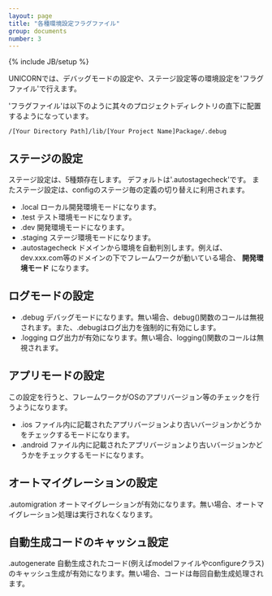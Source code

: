 ```yaml
---
layout: page
title: "各種環境設定フラグファイル"
group: documents
number: 3
---
```

{% include JB/setup %}

UNICORNでは、デバッグモードの設定や、ステージ設定等の環境設定を'フラグファイル'で行えます。

'フラグファイル'は以下のように其々のプロジェクトディレクトリの直下に配置するようになっています。

```
/[Your Directory Path]/lib/[Your Project Name]Package/.debug
```


## ステージの設定
ステージ設定は、5種類存在します。
デフォルトは'.autostagecheck'です。
またステージ設定は、configのステージ毎の定義の切り替えに利用されます。

- .local ローカル開発環境モードになります。
- .test テスト環境モードになります。
- .dev 開発環境モードになります。
- .staging ステージ環境モードになります。
- .autostagecheck ドメインから環境を自動判別します。例えば、dev.xxx.com等のドメインの下でフレームワークが動いている場合、 **開発環境モード** になります。


## ログモードの設定
- .debug デバッグモードになります。無い場合、debug()関数のコールは無視されます。また、.debugはログ出力を強制的に有効にします。
- .logging ログ出力が有効になります。無い場合、logging()関数のコールは無視されます。


## アプリモードの設定
この設定を行うと、フレームワークがOSのアプリバージョン等のチェックを行うようになります。

- .ios ファイル内に記載されたアプリバージョンより古いバージョンかどうかをチェックするモードになります。
- .android ファイル内に記載されたアプリバージョンより古いバージョンかどうかをチェックするモードになります。


## オートマイグレーションの設定
.automigration オートマイグレーションが有効になります。無い場合、オートマイグレーション処理は実行されなくなります。


## 自動生成コードのキャッシュ設定
.autogenerate 自動生成されたコード(例えばmodelファイルやconfigureクラス)のキャッシュ生成が有効になります。無い場合、コードは毎回自動生成処理されます。


